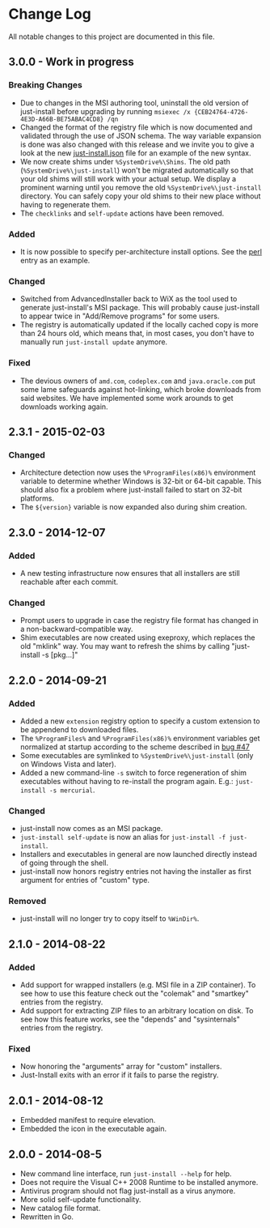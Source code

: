 # Change Log

All notable changes to this project are documented in this file.

## 3.0.0 - Work in progress

### Breaking Changes

* Due to changes in the MSI authoring tool, uninstall the old version of just-install before
  upgrading by running `msiexec /x {CEB24764-4726-4E3D-A66B-BE75ABAC4CD8} /qn`
* Changed the format of the registry file which is now documented and validated through the use of
  JSON schema. The way variable expansion is done was also changed with this release and we invite
  you to give a look at the new [just-install.json](just-install.json) file for an example of the
  new syntax.
* We now create shims under `%SystemDrive%\Shims`. The old path (`%SystemDrive%\just-install`) won't
  be migrated automatically so that your old shims will still work with your actual setup. We
  display a prominent warning until you remove the old `%SystemDrive%\just-install` directory. You
  can safely copy your old shims to their new place without having to regenerate them.
* The `checklinks` and `self-update` actions have been removed.


### Added

* It is now possible to specify per-architecture install options. See the
  [perl](https://github.com/lvillani/just-install/blob/3ec45b3f03c01df68aa713269a3f0722019f81d5/just-install.json#L383-L388)
  entry as an example.


### Changed

* Switched from AdvancedInstaller back to WiX as the tool used to generate just-install's MSI
  package. This will probably cause just-install to appear twice in "Add/Remove programs" for some
  users.
* The registry is automatically updated if the locally cached copy is more than 24 hours old, which
  means that, in most cases, you don't have to manually run `just-install update` anymore.


### Fixed

* The devious owners of `amd.com`, `codeplex.com` and `java.oracle.com` put some lame safeguards
  against hot-linking, which broke downloads from said websites. We have implemented some work
  arounds to get downloads working again.




## 2.3.1 - 2015-02-03

### Changed

* Architecture detection now uses the `%ProgramFiles(x86)%` environment variable to determine
  whether Windows is 32-bit or 64-bit capable. This should also fix a problem where just-install
  failed to start on 32-bit platforms.
* The `${version}` variable is now expanded also during shim creation.




## 2.3.0 - 2014-12-07

### Added

* A new testing infrastructure now ensures that all installers are still reachable after
  each commit.

### Changed

* Prompt users to upgrade in case the registry file format has changed in a non-backward-compatible
  way.
* Shim executables are now created using exeproxy, which replaces the old "mklink" way. You may want
  to refresh the shims by calling "just-install -s [pkg...]"




## 2.2.0 - 2014-09-21

### Added

* Added a new `extension` registry option to specify a custom extension to be appendend to
  downloaded files.
* The `%ProgramFiles%` and `%ProgramFiles(x86)%` environment variables get normalized at startup
  according to the scheme described in
  [bug #47](https://github.com/lvillani/just-install/issues/47)
* Some executables are symlinked to `%SystemDrive%\just-install` (only on Windows Vista and later).
* Added a new command-line `-s` switch to force regeneration of shim executables without having to
  re-install the program again. E.g.: `just-install -s mercurial`.


### Changed

* just-install now comes as an MSI package.
* `just-install self-update` is now an alias for `just-install -f just-install`.
* Installers and executables in general are now launched directly instead of going through the
  shell.
* just-install now honors registry entries not having the installer as first argument for entries
  of "custom" type.


### Removed

* just-install will no longer try to copy itself to `%WinDir%`.




## 2.1.0 - 2014-08-22

### Added

* Add support for wrapped installers (e.g. MSI file in a ZIP container). To see how to use this
  feature check out the "colemak" and "smartkey" entries from the registry.
* Add support for extracting ZIP files to an arbitrary location on disk. To see how this feature
  works, see the "depends" and "sysinternals" entries from the registry.

### Fixed

* Now honoring the "arguments" array for "custom" installers.
* Just-Install exits with an error if it fails to parse the registry.




## 2.0.1 - 2014-08-12

* Embedded manifest to require elevation.
* Embedded the icon in the executable again.




## 2.0.0 - 2014-08-5

* New command line interface, run `just-install --help` for help.
* Does not require the Visual C++ 2008 Runtime to be installed anymore.
* Antivirus program should not flag just-install as a virus anymore.
* More solid self-update functionality.
* New catalog file format.
* Rewritten in Go.
